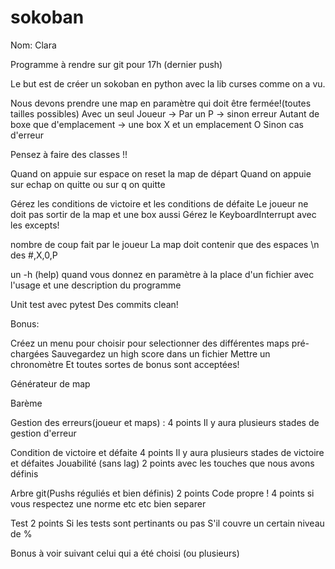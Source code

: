 # sokoban

Nom: Clara



Programme à rendre sur git pour 17h (dernier push)

Le but est de créer un sokoban en python avec la lib curses comme on a vu.

Nous devons prendre une map en paramètre qui doit être fermée!(toutes tailles possibles)
Avec un seul Joueur -> Par un P -> sinon erreur
Autant de boxe que d'emplacement -> une box X et un emplacement O
Sinon cas d'erreur

Pensez à faire des classes !!

Quand on appuie sur espace on reset la map de départ
Quand on appuie sur echap on quitte ou sur q on quitte

Gérez les conditions de victoire et les conditions de défaite
Le joueur ne doit pas sortir de la map et une box aussi
Gérez le KeyboardInterrupt avec les excepts!

nombre de coup fait par le joueur
La map doit contenir que des espaces \n des #,X,0,P

un -h (help) quand vous donnez en paramètre à la place d'un fichier
avec l'usage et une description du programme

Unit test avec pytest
Des commits clean!

Bonus:

Créez un menu pour choisir pour selectionner des différentes maps pré-chargées
Sauvegardez un high score dans un fichier
Mettre un chronomètre
Et toutes sortes de bonus sont acceptées!

Générateur de map


Barème

Gestion des erreurs(joueur et maps) : 4 points
    Il y aura plusieurs stades de gestion d'erreur

Condition de victoire et défaite 4 points
    Il y aura plusieurs stades de victoire et défaites
Jouabilité (sans lag) 2 points
    avec les touches que nous avons définis

Arbre git(Pushs réguliés et bien définis) 2 points
Code propre ! 4 points
si vous respectez une norme etc etc bien separer

Test 2 points
    Si les tests sont pertinants ou pas
    S'il couvre un certain niveau de %

Bonus à voir suivant celui qui a été choisi (ou plusieurs)